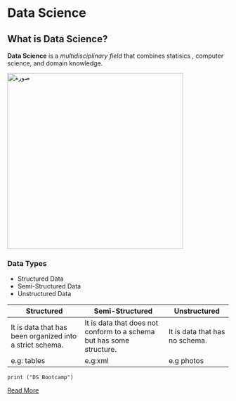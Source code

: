 # **Data Science** 
## What is Data Science?

**Data Science** is a *multidisciplinary field* that combines statisics , computer science, and domain knowledge.

<img src="https://github.com/Lama18/git-test/blob/master/%D8%B5%D9%88%D8%B1%D8%A9.png?raw=true" alt="صورة" width="400" height="400">

### Data Types

- Structured Data
- Semi-Structured Data
- Unstructured Data


  

| Structured                                   | Semi-Structured                                    | Unstructured                    |
|----------------------------------------------|----------------------------------------------------|---------------------------------|
| It is data that has been organized into a strict schema. | It is data that does not conform to a schema but has some structure. | It is data that has no schema. |
| e.g: tables                                  | e.g:xml                                            | e.g photos                      |

```
print ("DS Bootcamp")
```

[Read More](https://en.wikipedia.org/wiki/Data_science)
